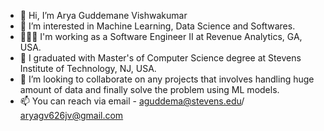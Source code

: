 - 👋 Hi, I’m Arya Guddemane Vishwakumar
- 👀 I’m interested in Machine Learning, Data Science and Softwares.
- 👨🏻‍💻 I'm working as a Software Engineer II at Revenue Analytics, GA, USA.
- 🌱 I graduated with Master's of Computer Science degree at Stevens Institute of Technology, NJ, USA.
- 💞️ I’m looking to collaborate on any projects that involves handling huge amount of data and finally solve the problem using ML models.
- 📫 You can reach via email - aguddema@stevens.edu/ aryagv626jv@gmail.com

<!---
arya626/arya626 is a ✨ special ✨ repository because its `README.md` (this file) appears on your GitHub profile.
You can click the Preview link to take a look at your changes.
--->
